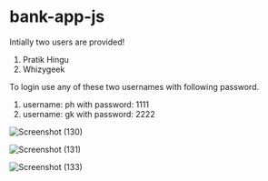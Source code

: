 # bank-app-js

Intially two users are provided!
1. Pratik Hingu
2. Whizygeek

To login use any of these two usernames with following password.
1. username: ph with password: 1111
2. username: gk with password: 2222


![Screenshot (130)](https://github.com/whizygeek/bank-app-js/assets/97798497/94b0d6c0-f341-41c4-9920-6c1e61e7b45f)

![Screenshot (131)](https://github.com/whizygeek/bank-app-js/assets/97798497/d09ff74f-0101-492b-b258-7bfe2362d5c8)

![Screenshot (133)](https://github.com/whizygeek/bank-app-js/assets/97798497/631d6887-d554-4b86-9e70-2550a2578606)
